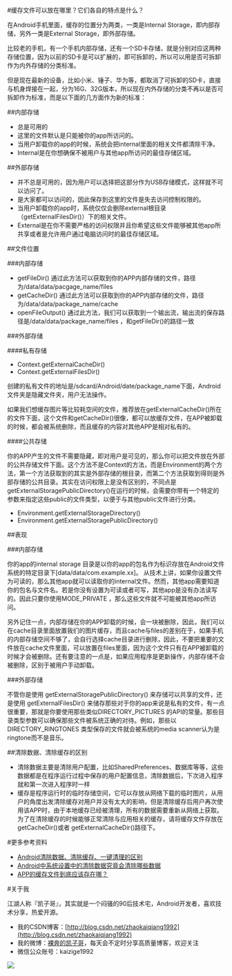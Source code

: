#缓存文件可以放在哪里？它们各自的特点是什么？

在Android手机里面，缓存的位置分为两类，一类是Internal Storage，即内部存储，另外一类是External Storage，即外部存储。

比较老的手机，有一个手机内部存储，还有一个SD卡存储，就是分别对应这两种存储位置，因为以前的SD卡是可以扩展的，即可拆卸的，所以可以用是否可拆卸作为内外存储的分类标准。

但是现在最新的设备，比如小米、锤子、华为等，都取消了可拆卸的SD卡，直接与机身焊接在一起，分为16G、32G版本，所以现在内外存储的分类不再以是否可拆卸作为标准，而是以下面的几方面作为新的标准：

##内部存储
 
- 总是可用的
- 这里的文件默认是只能被你的app所访问的。
- 当用户卸载你的app的时候，系统会把internal里面的相关文件都清除干净。
- Internal是在你想确保不被用户与其他app所访问的最佳存储区域。

##外部存储

- 并不总是可用的，因为用户可以选择把这部分作为USB存储模式，这样就不可以访问了。
- 是大家都可以访问的，因此保存到这里的文件是失去访问控制权限的。
- 当用户卸载你的app时，系统仅仅会删除external根目录（getExternalFilesDir()）下的相关文件。
- External是在你不需要严格的访问权限并且你希望这些文件能够被其他app所共享或者是允许用户通过电脑访问时的最佳存储区域。  

##文件位置

###内部存储

- getFileDir() 通过此方法可以获取到你的APP内部存储的文件，路径为/data/data/pacgage_name/files
- getCacheDir() 通过此方法可以获取到你的APP内部存储的文件，路径为/data/data/package_name/cache
- openFileOutput() 通过此方法，我们可以获取到一个输出流，输出流的保存路径是/data/data/package_name/files ，和getFileDir()的路径一致

###外部存储

####私有存储

- Context.getExternalCacheDir()
- Context.getExternalFilesDir()

创建的私有文件的地址是/sdcard/Android/date/package_name下面，Android文件夹是隐藏文件夹，用户无法操作。

如果我们想缓存图片等比较耗空间的文件，推荐放在getExternalCacheDir()所在的文件下面，这个文件和getCacheDir()很像，都可以放缓存文件，在APP被卸载的时候，都会被系统删除，而且缓存的内容对其他APP是相对私有的。

####公共存储

你的APP产生的文件不需要隐藏，即对用户是可见的，那么你可以把文件放在外部的公共存储文件下面。这个方法不是Context的方法，而是Environment的两个方法，第一个方法获取到的其实是外部存储的根目录，而第二个方法获取到得则是外部存储的公共目录。其实在访问权限上是没有区别的，不同点是getExternalStoragePublicDirectory()在运行的时候，会需要你带有一个特定的参数来指定这些public的文件类型，以便于与其他public文件进行分类。

- Environment.getExternalStorageDirectory()  
- Environment.getExternalStoragePublicDirectory()  

##表现

###内部存储

你的app的internal storage 目录是以你的app的包名作为标识存放在Android文件系统的特定目录下[data/data/com.example.xx]。 从技术上讲，如果你设置文件为可读的，那么其他app就可以读取你的internal文件。然而，其他app需要知道你的包名与文件名。若是你没有设置为可读或者可写，其他app是没有办法读写的。因此只要你使用MODE_PRIVATE ，那么这些文件就不可能被其他app所访问。

另外记住一点，内部存储在你的APP卸载的时候，会一块被删除，因此，我们可以在cache目录里面放置我们的图片缓存，而且cache与files的差别在于，如果手机的内部存储空间不够了，会自行选择cache目录进行删除，因此，不要把重要的文件放在cache文件里面，可以放置在files里面，因为这个文件只有在APP被卸载的时候才会被删除。还有要注意的一点是，如果应用程序是更新操作，内部存储不会被删除，区别于被用户手动卸载。

###外部存储

不管你是使用 getExternalStoragePublicDirectory() 来存储可以共享的文件，还是使用 getExternalFilesDir() 来储存那些对于你的app来说是私有的文件，有一点很重要，那就是你要使用那些类似DIRECTORY_PICTURES 的API的常量。那些目录类型参数可以确保那些文件被系统正确的对待。例如，那些以DIRECTORY_RINGTONES 类型保存的文件就会被系统的media scanner认为是ringtone而不是音乐。

##清除数据、清除缓存的区别

- 清除数据主要是清除用户配置，比如SharedPreferences、数据库等等，这些数据都是在程序运行过程中保存的用户配置信息，清除数据后，下次进入程序就和第一次进入程序时一样
- 缓存是程序运行时的临时存储空间，它可以存放从网络下载的临时图片，从用户的角度出发清除缓存对用户并没有太大的影响，但是清除缓存后用户再次使用该APP时，由于本地缓存已经被清理，所有的数据需要重新从网络上获取。为了在清除缓存的时候能够正常清除与应用相关的缓存，请将缓存文件存放在getCacheDir()或者 getExternalCacheDir()路径下。

#更多参考资料

- [Android清除数据、清除缓存、一键清理的区别](http://m.blog.csdn.net/blog/zmywly/44597941)
- [Android中系统设置中的清除数据究竟会清除哪些数据](http://droidyue.com/blog/2014/06/15/what-will-be-removed-if-you-click-clear-data-button-in-system-application-item/)
- [APP的缓存文件到底应该存在哪？](http://blog.csdn.net/zhaokaiqiang1992/article/details/43451931)

#关于我

江湖人称『凯子哥』，其实就是一个闷骚的90后技术宅，Android开发者，喜欢技术分享，热爱开源。

- 我的CSDN博客：[http://blog.csdn.net/zhaokaiqiang1992](http://blog.csdn.net/zhaokaiqiang1992)
- 我的微博：[裸奔的凯子哥](http://weibo.com/zhaokaiqiang1992)，每天会不定时分享高质量博客，欢迎关注
- 微信公众账号：kaizige1992

![](http://i12.tietuku.com/f55c34ddb1ba3830.jpg)

